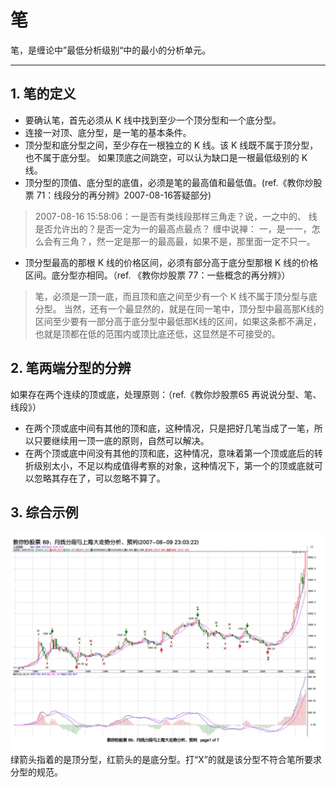 # 笔
笔，是缠论中”最低分析级别“中的最小的分析单元。

---

## 1. 笔的定义
- 要确认笔，首先必须从 K 线中找到至少一个顶分型和一个底分型。
- 连接一对顶、底分型，是一笔的基本条件。
- 顶分型和底分型之间，至少存在一根独立的 K 线。该 K 线既不属于顶分型，也不属于底分型。
    如果顶底之间跳空，可以认为缺口是一根最低级别的 K 线。
- 顶分型的顶值、底分型的底值，必须是笔的最高值和最低值。(ref.《教你炒股票 71：线段分的再分辨》2007-08-16答疑部分)
> 2007-08-16 15:58:06：一是否有类线段那样三角走？说，一之中的、 线是否允许出的？是否一定为一的最高点最点？
> 缠中说禅：
> 一，是一一，怎么会有三角？，然一定是那一的最高最，如果不是，那里面一定不只一。
- 顶分型最高的那根 K 线的价格区间，必须有部分高于底分型那根 K 线的价格区间。底分型亦相同。（ref. 《教你炒股票 77：一些概念的再分辨》）
> 笔，必须是一顶一底，而且顶和底之间至少有一个 K 线不属于顶分型与底分型。
> 当然，还有一个最显然的，就是在同一笔中，顶分型中最高那K线的区间至少要有一部分高于底分型中最低那K线的区间，如果这条都不满足，也就是顶都在低的范围内或顶比底还低，这显然是不可接受的。

## 2. 笔两端分型的分辨
如果存在两个连续的顶或底，处理原则：（ref.《教你炒股票65 再说说分型、笔、线段》）
- 在两个顶或底中间有其他的顶和底，这种情况，只是把好几笔当成了一笔，所以只要继续用一顶一底的原则，自然可以解决。
- 在两个顶或底中间没有其他的顶和底，这种情况，意味着第一个顶或底后的转折级别太小，不足以构成值得考察的对象，这种情况下，第一个的顶或底就可以忽略其存在了，可以忽略不算了。

## 3. 综合示例
![笔选择顶底示例](./images/笔选择顶底示例.png)
绿箭头指着的是顶分型，红箭头的是底分型。打“X”的就是该分型不符合笔所要求分型的规范。